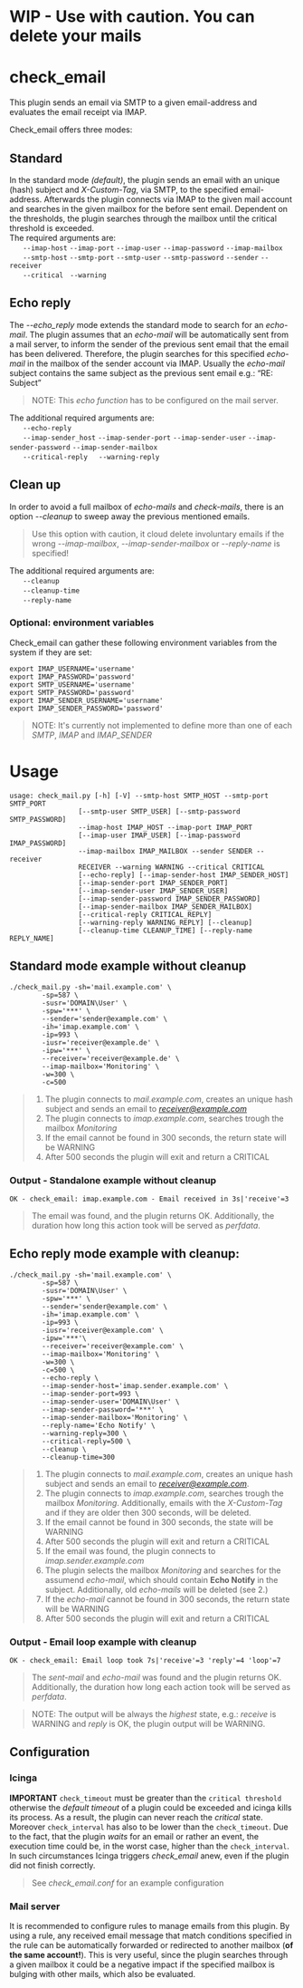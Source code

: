 # WIP - Use with caution. You can delete your mails

# check_email
This plugin sends an email via SMTP to a given email-address and evaluates the email receipt via IMAP.

Check_email offers three modes:

## Standard
In the standard mode *(default)*, the plugin sends an email with an unique (hash) subject and *X-Custom-Tag*, via SMTP, to the specified email-address. Afterwards the plugin connects via IMAP to the given mail account and searches in the given mailbox for the before sent email. Dependent on the thresholds, the plugin searches through the mailbox until the critical threshold is exceeded.<br>
The required arguments are:<br>
      `--imap-host` `--imap-port` `--imap-user` `--imap-password` `--imap-mailbox`<br>
      `--smtp-host` `--smtp-port` `--smtp-user` `--smtp-password` `--sender` `--receiver`<br>
      `--critical`   `--warning`

## Echo reply
The *--echo_reply* mode extends the standard mode to search for an *echo-mail*. The plugin assumes that an *echo-mail* will be automatically sent from a mail server, to inform the sender of the previous sent email that the email has been delivered. Therefore, the plugin searches for this specified *echo-mail* in the mailbox of the sender account via IMAP. Usually the *echo-mail* subject contains the same subject as the previous sent email e.g.: “RE: Subject” 
>NOTE: This *echo function* has to be configured on the mail server.

The additional required arguments are:<br>
      `--echo-reply`<br>
      `--imap-sender_host` `--imap-sender-port` `--imap-sender-user` `--imap-sender-password` `--imap-sender-mailbox`<br>
      `--critical-reply`     `--warning-reply`

## Clean up
In order to avoid a full mailbox of *echo-mails* and *check-mails*, there is an option *--cleanup* to sweep away the previous mentioned emails.
>Use this option with caution, it cloud delete involuntary emails if the wrong *--imap-mailbox*, *--imap-sender-mailbox* or *--reply-name* is specified!

The additional required arguments are:<br>
      `--cleanup`<br>
      `--cleanup-time`<br>
      `--reply-name`

### Optional: environment variables
Check_email can gather these following environment variables from the system if they are set:

	export IMAP_USERNAME='username'
	export IMAP_PASSWORD='password'
	export SMTP_USERNAME='username'
	export SMTP_PASSWORD='password'
	export IMAP_SENDER_USERNAME='username'
	export IMAP_SENDER_PASSWORD='password'
>NOTE: It's currently not implemented to define more than one of each *SMTP*, *IMAP* and *IMAP_SENDER*

# Usage
	usage: check_mail.py [-h] [-V] --smtp-host SMTP_HOST --smtp-port SMTP_PORT
                     [--smtp-user SMTP_USER] [--smtp-password SMTP_PASSWORD]
                     --imap-host IMAP_HOST --imap-port IMAP_PORT
                     [--imap-user IMAP_USER] [--imap-password IMAP_PASSWORD]
                     --imap-mailbox IMAP_MAILBOX --sender SENDER --receiver
                     RECEIVER --warning WARNING --critical CRITICAL
                     [--echo-reply] [--imap-sender-host IMAP_SENDER_HOST]
                     [--imap-sender-port IMAP_SENDER_PORT]
                     [--imap-sender-user IMAP_SENDER_USER]
                     [--imap-sender-password IMAP_SENDER_PASSWORD]
                     [--imap-sender-mailbox IMAP_SENDER_MAILBOX]
                     [--critical-reply CRITICAL_REPLY]
                     [--warning-reply WARNING_REPLY] [--cleanup]
                     [--cleanup-time CLEANUP_TIME] [--reply-name REPLY_NAME]

## Standard mode example without cleanup
	./check_mail.py -sh='mail.example.com' \
			-sp=587 \
			-susr='DOMAIN\User' \
			-spw='***' \
			--sender='sender@example.com' \
			-ih='imap.example.com' \
			-ip=993 \
			-iusr='receiver@example.de' \
			-ipw='***' \
			--receiver='receiver@example.de' \
			--imap-mailbox='Monitoring' \
			-w=300 \
			-c=500
>1. The plugin connects to *mail.example.com*, creates an unique hash subject and sends an email to *receiver@example.com*
>2. The plugin connects to *imap.example.com*, searches trough the mailbox *Monitoring*
>3. If the email cannot be found in 300 seconds, the return state will be WARNING
>4. After 500 seconds the plugin will exit and return a CRITICAL

### Output - Standalone example without cleanup
	OK - check_email: imap.example.com - Email received in 3s|'receive'=3
 >The email was found, and the plugin returns OK. Additionally, the duration how long this action took will be served as *perfdata*.

## Echo reply mode example with cleanup:
	./check_mail.py -sh='mail.example.com' \
			-sp=587 \
			-susr='DOMAIN\User' \
			-spw='***' \
			--sender='sender@example.com' \
			-ih='imap.example.com' \
			-ip=993 \
			-iusr='receiver@example.com' \
			-ipw='***'\
			--receiver='receiver@example.com' \
			--imap-mailbox='Monitoring' \
			-w=300 \
			-c=500 \
			--echo-reply \
			--imap-sender-host='imap.sender.example.com' \
			--imap-sender-port=993 \
			--imap-sender-user='DOMAIN\User' \
			--imap-sender-password='***' \
			--imap-sender-mailbox='Monitoring' \
			--reply-name='Echo Notify' \
			--warning-reply=300 \
			--critical-reply=500 \
			--cleanup \
			--cleanup-time=300
>1. The plugin connects to *mail.example.com*, creates an unique hash subject and sends an email to *receiver@example.com*.
>2. The plugin connects to *imap.example.com*, searches trough the mailbox *Monitoring*. Additionally, emails with the *X-Custom-Tag* and if they are older then 300 seconds, will be deleted. 
>3. If the email cannot be found in 300 seconds, the state will be WARNING
>4. After 500 seconds the plugin will exit and return a CRITICAL
>5. If the email was found, the plugin connects to *imap.sender.example.com*
>6. The plugin selects the mailbox *Monitoring* and searches for the assumend *echo-mail*, which should contain **Echo Notify** in the subject. Additionally, old *echo-mails*  will be deleted (see 2.)
>7. If the *echo-mail* cannot be found in 300 seconds, the return state will be WARNING
>8. After 500 seconds the plugin will exit and return a CRITICAL

### Output - Email loop example with cleanup
	OK - check_email: Email loop took 7s|'receive'=3 'reply'=4 'loop'=7
>The *sent-mail* and *echo-mail* was found and the plugin returns OK. Additionally, the duration how long each action took will be served as *perfdata*.<br>

>NOTE: The output will be always the *highest* state, e.g.: *receive* is WARNING and *reply* is OK, the plugin output will be WARNING. 

## Configuration
### Icinga 
**IMPORTANT**
`check_timeout` must be greater than the `critical threshold` otherwise the *default timeout* of a plugin could be exceeded and icinga kills its process. As a result, the plugin can never reach the *critical* state.
Moreover `check_interval` has also to be lower than the `check_timeout`. Due to the fact, that the plugin *waits* for an email or rather an event, the execution time could be, in the worst case, higher than the `check_interval`. In such circumstances Icinga triggers *check_email* anew, even if the plugin did not finish correctly.
>See *check_email.conf* for an example configuration

### Mail server
It is recommended to configure rules to manage emails from this plugin. By using a rule, any received email message that match conditions specified in the rule can be automatically forwarded or redirected to another mailbox (**of the same account!**). This is very useful, since the plugin searches through a given mailbox it could be a negative impact if the specified mailbox is bulging with other mails, which also be evaluated.
